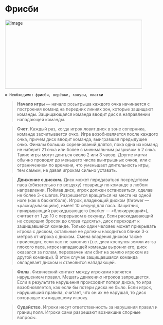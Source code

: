 # Фрисби

<img width="450" height="226" alt="image" src="https://github.com/user-attachments/assets/7a142c67-42af-482d-a9e2-aa46450529cd" />

```
⚙ Необходимо: фрисби, верёвки, конусы, платки
```

> **Начало игры** — начало розыгрыша каждого очка начинается с построения команд на передних линиях зон, которые защищают команды. Защищающаяся команда вводит диск в направлении нападающей команды.

> **Счет.** Каждый раз, когда игрок ловит диск в зоне соперника, команде засчитывается очко. Игра возобновляется после каждого очка, причем диск вводит команда, выигравшая предыдущее очко. Финалы больших соревнований длятся, пока одна из команд не наберет 21 очка или более с минимальным разрывом в 2 очка. Такие игры могут длиться около 2 или 3 часов. Другие матчи обычно проводят до меньшего числа выигрышных очков, или с ограничением по времени, что уменьшает длительность игры, тем самым, не давая игрокам сильно уставать.

> **Движение с диском.** Диск может передаваться посредством паса (обязательно по воздуху) товарищу по команде в любом направлении. Поймав диск, игрок должен остановиться, сделав не более 3-х шагов. Разрешается вращаться на месте на одной ноге (как в баскетболе). Игрок, владеющий диском (thrower — «раскидывающий»), имеет 10 секунд для паса. Защитник, прикрывающий раскидывающего (marker — «блокирующий»), считает от 1 до 10 с перерывом в секунду. Если раскидывающий не совершил бросок до слова «десять», диск переходит к защищавшейся команде. Только один человек может прикрывать игрока с диском, остальные не должны находиться ближе 3-х метров от игрока с диском. Смена владения диском также происходит, если пас не закончен (т.е. диск коснулся земли из-за плохого паса, игрок нападающей команды выронил его, диск оказался за полем, перехвачен или сбит на землю игроком из другой команды). В этом случае защищавшаяся команда овладевает диском и становится нападающей.

> **Фолы.** Физический контакт между игроками является нарушением правил. Мешать движению игроков запрещается. Если в результате нарушения происходит потеря диска, то игра возобновляется, как если бы потери диска не было. Если игрок, нарушивший правила, считает, что он их не нарушал, то диск возвращается кидавшему игроку.

> **Судейство.** Игроки несут ответственность за нарушения правил и границ поля. Игроки сами разрешают возникшие спорные вопросы.
